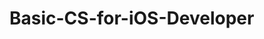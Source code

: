 # Basic-CS-for-iOS-Developer 
 

   
    
    
     
            
  
      
         
         
     
     
   
   
  
 
 
